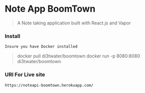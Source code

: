 # Note App BoomTown

> A Note taking application built with React.js and Vapor

### Install

```
Insure you have Docker installed
```

> docker pull di3twater/boomtown
> docker run -p 8080:8080 di3twater/boomtown

### URl For Live site

```
https://noteapi-boomtown.herokuapp.com/
```
